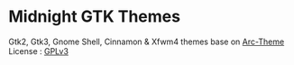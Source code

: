# Midnight GTK Themes
Gtk2, Gtk3, Gnome Shell, Cinnamon & Xfwm4 themes base on [Arc-Theme](https://github.com/horst3180/arc-theme) </br>
License : [GPLv3](https://choosealicense.com/licenses/gpl-3.0/)</br>
